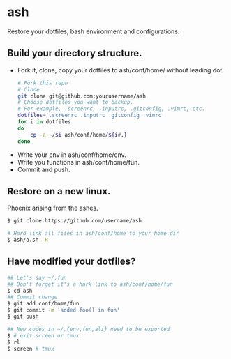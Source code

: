 # ash

Restore your dotfiles, bash environment and configurations.

## Build your directory structure.
* Fork it, clone, copy your dotfiles to ash/conf/home/ without leading dot.
	```bash
    # Fork this repo
    # Clone
    git clone git@github.com:yourusername/ash
	# Choose dotfiles you want to backup.
    # For example, .screenrc, .inputrc, .gitconfig, .vimrc, etc.
    dotfiles='.screenrc .inputrc .gitconfig .vimrc'
	for i in dotfiles
	do
		cp -a ~/$i ash/conf/home/${i#.}
	done
	```
* Write your env in ash/conf/home/env. 
* Write you functions in ash/conf/home/fun.
* Commit and push.

## Restore on a new linux.
Phoenix arising from the ashes.
```bash
$ git clone https://github.com/username/ash

# Hard link all files in ash/conf/home to your home dir
$ ash/a.sh -H
```

## Have modified your dotfiles?
```bash
## Let's say ~/.fun
## Don't forget it's a hark link to ash/conf/home/fun
$ cd ash
## Commit change
$ git add conf/home/fun
$ git commit -m 'added foo() in fun'
$ git push

## New codes in ~/.{env,fun,ali} need to be exported
$ # exit screen or tmux
$ rl
$ screen # tmux
```
